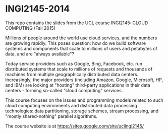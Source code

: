 INGI2145-2014
=============

This repo contains the slides from the UCL course INGI2145: CLOUD COMPUTING (Fall 2015)

Millions of people around the world use cloud services, and the numbers are growing rapidly.
This poses question: how do we build software systems and components that scale to millions
of users and petabytes of data, and are "always available"?

Today service providers such as Google, Bing, Facebook, etc. run distributed systems that
scale to millions of requests and thousands of machines from multiple geographically
distributed data centers. Increasingly, the major providers (including Amazon, Google,
Microsoft, HP, and IBM) are looking at "hosting" third-party applications in their data
centers - forming so-called "cloud computing" services.

This course focuses on the issues and programming models related to such cloud computing
environments and distributed data processing technologies: data partitioning, storage
schemes, stream processing, and "mostly shared-nothing" parallel algorithms.

The course website is at https://sites.google.com/site/uclingi2145/
